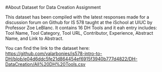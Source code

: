 #About Dataset for Data Creation Assignment

This dataset has been compiled with the latest responses made for a discussion forum on Github for IS 578 taught at the iSchool at UIUC by Professor Zoe LeBlanc. It contains 16 DH Tools and it eah entry includes: Tool Name,	Tool Category,	Tool URL,	Contributor,	Experience,	Abstract Name, and Link to Abstract.

You can find the link to the dataset here: https://github.com/valarbonies/is578-intro-to-DH/blob/e04d6ddc5fe21d864454ef6915f3940b777d4822/DH-DataCreation/All%20DH%20Tools.csv